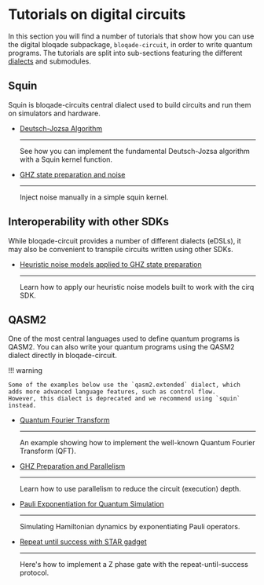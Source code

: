 # Tutorials on digital circuits

In this section you will find a number of tutorials that show how you can use the digital bloqade subpackage, `bloqade-circuit`, in order to write quantum programs.
The tutorials are split into sub-sections featuring the different [dialects](./dialects_and_kernels.md) and submodules.


## Squin

Squin is bloqade-circuits central dialect used to build circuits and run them on simulators and hardware.

<div class="grid cards style=font-size:1px;" markdown>

-   [Deutsch-Jozsa Algorithm](../examples/squin/deutsch_squin/)

    ---

    See how you can implement the fundamental Deutsch-Jozsa algorithm with a Squin kernel function.


-   [GHZ state preparation and noise](../examples/squin/ghz/)

    ---

    Inject noise manually in a simple squin kernel.


</div>


## Interoperability with other SDKs

While bloqade-circuit provides a number of different dialects (eDSLs), it may also be convenient to transpile circuits written using other SDKs.

<div class="grid cards style=font-size:1px;" markdown>

-   [Heuristic noise models applied to GHZ state preparation](../examples/interop/noisy_ghz/)

    ---

    Learn how to apply our heuristic noise models built to work with the cirq SDK.

</div>


## QASM2

One of the most central languages used to define quantum programs is QASM2.
You can also write your quantum programs using the QASM2 dialect directly in bloqade-circuit.

!!! warning

    Some of the examples below use the `qasm2.extended` dialect, which adds more advanced language features, such as control flow.
    However, this dialect is deprecated and we recommend using `squin` instead.



<div class="grid cards style=font-size:1px;" markdown>

-   [Quantum Fourier Transform](../examples/qasm2/qft/)

    ---

    An example showing how to implement the well-known Quantum Fourier Transform (QFT).

-   [GHZ Preparation and Parallelism](../examples/qasm2/ghz/)

    ---

    Learn how to use parallelism to reduce the circuit (execution) depth.

-   [Pauli Exponentiation for Quantum Simulation](../examples/qasm2/pauli_exponentiation/)

    ---

    Simulating Hamiltonian dynamics by exponentiating Pauli operators.


-   [Repeat until success with STAR gadget](../examples/qasm2/repeat_until_success/)

    ---

    Here's how to implement a Z phase gate with the repeat-until-success protocol.

</div>
